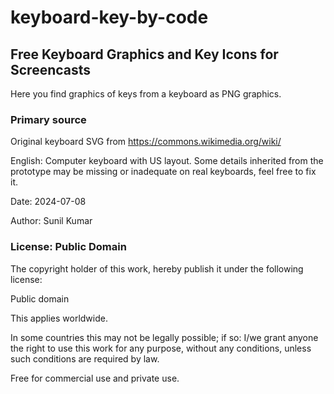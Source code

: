 # keyboard-key-by-code
## Free Keyboard Graphics and Key Icons for Screencasts

Here you find graphics of keys from a keyboard as PNG graphics.

### Primary source

Original keyboard SVG from https://commons.wikimedia.org/wiki/

English:	Computer keyboard with US layout. Some details inherited from the prototype may be missing or inadequate on real keyboards, feel free to fix it.

Date:		2024-07-08

Author:  	Sunil Kumar

### License: Public Domain

The copyright holder of this work, hereby publish it under the following license:

Public domain

This applies worldwide.

In some countries this may not be legally possible; if so: I/we grant anyone the right to use this work for any purpose, without any conditions, unless such conditions are required by law.

Free for commercial use and private use.
